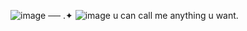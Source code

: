 ![image](https://github.com/user-attachments/assets/7cd0bd40-c76f-4a31-8180-51b5b5556649)
 ── .✦ ![image](https://github.com/user-attachments/assets/acfbff2d-f62d-420f-bae8-e1ace9fb35e2) u can call me anything u want.
 
